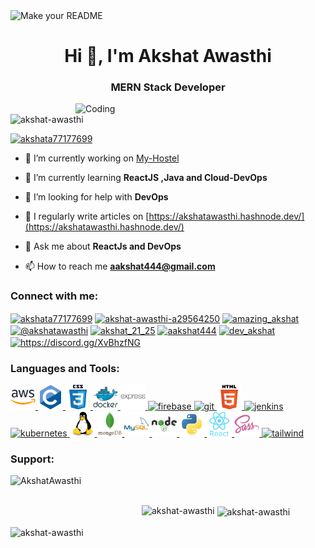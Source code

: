 <img width="1834" alt="Make your README" src="https://github.com/Akshat-Awasthi/Akshat-Awasthi/assets/115067271/020b98b1-032a-48cc-ad55-82622a4efa3c">

<h1 align="center">Hi 👋, I'm Akshat Awasthi</h1>
<h3 align="center">MERN Stack Developer</h3>
<img align="right" alt="Coding" width="400" src="https://camo.githubusercontent.com/7de37139d0b4c1ce40865e799b446c0e963a3dd8fb68d239707237c40604fa3d/68747470733a2f2f63646e2e6472696262626c652e636f6d2f75736572732f3733303730332f73637265656e73686f74732f363538313234332f6176656e746f2e676966">

<p align="left"> <img src="https://komarev.com/ghpvc/?username=akshat-awasthi&label=Profile%20views&color=0e75b6&style=flat" alt="akshat-awasthi" /> </p>

<p align="left"> <a href="https://twitter.com/akshata77177699" target="blank"><img src="https://img.shields.io/twitter/follow/akshata77177699?logo=twitter&style=for-the-badge" alt="akshata77177699" /></a> </p>

- 🔭 I’m currently working on [My-Hostel](https://github.com/Akshat-Awasthi/My-Hostel)

- 🌱 I’m currently learning **ReactJS ,Java and Cloud-DevOps**

- 🤝 I’m looking for help with **DevOps**

- 📝 I regularly write articles on [https://akshatawasthi.hashnode.dev/](https://akshatawasthi.hashnode.dev/)

- 💬 Ask me about **ReactJs and DevOps**

- 📫 How to reach me **aakshat444@gmail.com**

<h3 align="left">Connect with me:</h3>
<p align="left">
<a href="https://twitter.com/akshata77177699" target="blank"><img align="center" src="https://raw.githubusercontent.com/rahuldkjain/github-profile-readme-generator/master/src/images/icons/Social/twitter.svg" alt="akshata77177699" height="30" width="40" /></a>
<a href="https://linkedin.com/in/akshat-awasthi-a29564250" target="blank"><img align="center" src="https://raw.githubusercontent.com/rahuldkjain/github-profile-readme-generator/master/src/images/icons/Social/linked-in-alt.svg" alt="akshat-awasthi-a29564250" height="30" width="40" /></a>
<a href="https://instagram.com/amazing_akshat" target="blank"><img align="center" src="https://raw.githubusercontent.com/rahuldkjain/github-profile-readme-generator/master/src/images/icons/Social/instagram.svg" alt="amazing_akshat" height="30" width="40" /></a>
<a href="https://hashnode.com/@akshatawasthi" target="blank"><img align="center" src="https://raw.githubusercontent.com/rahuldkjain/github-profile-readme-generator/master/src/images/icons/Social/hashnode.svg" alt="@akshatawasthi" height="30" width="40" /></a>
<a href="https://www.codechef.com/users/akshat_21_25" target="blank"><img align="center" src="https://cdn.jsdelivr.net/npm/simple-icons@3.1.0/icons/codechef.svg" alt="akshat_21_25" height="30" width="40" /></a>
<a href="https://www.hackerrank.com/aakshat444" target="blank"><img align="center" src="https://raw.githubusercontent.com/rahuldkjain/github-profile-readme-generator/master/src/images/icons/Social/hackerrank.svg" alt="aakshat444" height="30" width="40" /></a>
<a href="https://www.leetcode.com/dev_akshat" target="blank"><img align="center" src="https://raw.githubusercontent.com/rahuldkjain/github-profile-readme-generator/master/src/images/icons/Social/leet-code.svg" alt="dev_akshat" height="30" width="40" /></a>
<a href="https://discord.gg/https://discord.gg/XvBhzfNG" target="blank"><img align="center" src="https://raw.githubusercontent.com/rahuldkjain/github-profile-readme-generator/master/src/images/icons/Social/discord.svg" alt="https://discord.gg/XvBhzfNG" height="30" width="40" /></a>
</p>

<h3 align="left">Languages and Tools:</h3>
<p align="left"> <a href="https://aws.amazon.com" target="_blank" rel="noreferrer"> <img src="https://raw.githubusercontent.com/devicons/devicon/master/icons/amazonwebservices/amazonwebservices-original-wordmark.svg" alt="aws" width="40" height="40"/> </a> <a href="https://www.cprogramming.com/" target="_blank" rel="noreferrer"> <img src="https://raw.githubusercontent.com/devicons/devicon/master/icons/c/c-original.svg" alt="c" width="40" height="40"/> </a> <a href="https://www.w3schools.com/css/" target="_blank" rel="noreferrer"> <img src="https://raw.githubusercontent.com/devicons/devicon/master/icons/css3/css3-original-wordmark.svg" alt="css3" width="40" height="40"/> </a> <a href="https://www.docker.com/" target="_blank" rel="noreferrer"> <img src="https://raw.githubusercontent.com/devicons/devicon/master/icons/docker/docker-original-wordmark.svg" alt="docker" width="40" height="40"/> </a> <a href="https://expressjs.com" target="_blank" rel="noreferrer"> <img src="https://raw.githubusercontent.com/devicons/devicon/master/icons/express/express-original-wordmark.svg" alt="express" width="40" height="40"/> </a> <a href="https://firebase.google.com/" target="_blank" rel="noreferrer"> <img src="https://www.vectorlogo.zone/logos/firebase/firebase-icon.svg" alt="firebase" width="40" height="40"/> </a> <a href="https://git-scm.com/" target="_blank" rel="noreferrer"> <img src="https://www.vectorlogo.zone/logos/git-scm/git-scm-icon.svg" alt="git" width="40" height="40"/> </a> <a href="https://www.w3.org/html/" target="_blank" rel="noreferrer"> <img src="https://raw.githubusercontent.com/devicons/devicon/master/icons/html5/html5-original-wordmark.svg" alt="html5" width="40" height="40"/> </a> <a href="https://www.jenkins.io" target="_blank" rel="noreferrer"> <img src="https://www.vectorlogo.zone/logos/jenkins/jenkins-icon.svg" alt="jenkins" width="40" height="40"/> </a> <a href="https://kubernetes.io" target="_blank" rel="noreferrer"> <img src="https://www.vectorlogo.zone/logos/kubernetes/kubernetes-icon.svg" alt="kubernetes" width="40" height="40"/> </a> <a href="https://www.linux.org/" target="_blank" rel="noreferrer"> <img src="https://raw.githubusercontent.com/devicons/devicon/master/icons/linux/linux-original.svg" alt="linux" width="40" height="40"/> </a> <a href="https://www.mongodb.com/" target="_blank" rel="noreferrer"> <img src="https://raw.githubusercontent.com/devicons/devicon/master/icons/mongodb/mongodb-original-wordmark.svg" alt="mongodb" width="40" height="40"/> </a> <a href="https://www.mysql.com/" target="_blank" rel="noreferrer"> <img src="https://raw.githubusercontent.com/devicons/devicon/master/icons/mysql/mysql-original-wordmark.svg" alt="mysql" width="40" height="40"/> </a> <a href="https://nodejs.org" target="_blank" rel="noreferrer"> <img src="https://raw.githubusercontent.com/devicons/devicon/master/icons/nodejs/nodejs-original-wordmark.svg" alt="nodejs" width="40" height="40"/> </a> <a href="https://www.python.org" target="_blank" rel="noreferrer"> <img src="https://raw.githubusercontent.com/devicons/devicon/master/icons/python/python-original.svg" alt="python" width="40" height="40"/> </a> <a href="https://reactjs.org/" target="_blank" rel="noreferrer"> <img src="https://raw.githubusercontent.com/devicons/devicon/master/icons/react/react-original-wordmark.svg" alt="react" width="40" height="40"/> </a> <a href="https://sass-lang.com" target="_blank" rel="noreferrer"> <img src="https://raw.githubusercontent.com/devicons/devicon/master/icons/sass/sass-original.svg" alt="sass" width="40" height="40"/> </a> <a href="https://tailwindcss.com/" target="_blank" rel="noreferrer"> <img src="https://www.vectorlogo.zone/logos/tailwindcss/tailwindcss-icon.svg" alt="tailwind" width="40" height="40"/> </a> </p>

<h3 align="left">Support:</h3>
<p><a href="https://www.buymeacoffee.com/AkshatAwasthi"> <img align="left" src="https://cdn.buymeacoffee.com/buttons/v2/default-yellow.png" height="50" width="210" alt="AkshatAwasthi" /></a></p><br><br>

<p><img align="left" src="https://github-readme-stats.vercel.app/api/top-langs?username=akshat-awasthi&show_icons=true&locale=en&layout=compact" alt="akshat-awasthi" /></p>

<p>&nbsp;<img align="center" src="https://github-readme-stats.vercel.app/api?username=akshat-awasthi&show_icons=true&locale=en" alt="akshat-awasthi" /></p>

<p><img align="center" src="https://github-readme-streak-stats.herokuapp.com/?user=akshat-awasthi&" alt="akshat-awasthi" /></p>
